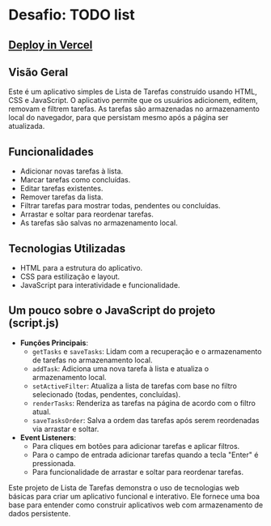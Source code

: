 # Desafio: TODO list

## [Deploy in Vercel](https://to-do-list-ebon-pi-13.vercel.app/)

## Visão Geral

Este é um aplicativo simples de Lista de Tarefas construído usando HTML, CSS e JavaScript. O aplicativo permite que os usuários adicionem, editem, removam e filtrem tarefas. As tarefas são armazenadas no armazenamento local do navegador, para que persistam mesmo após a página ser atualizada.

## Funcionalidades

- Adicionar novas tarefas à lista.
- Marcar tarefas como concluídas.
- Editar tarefas existentes.
- Remover tarefas da lista.
- Filtrar tarefas para mostrar todas, pendentes ou concluídas.
- Arrastar e soltar para reordenar tarefas.
- As tarefas são salvas no armazenamento local.

## Tecnologias Utilizadas

- HTML para a estrutura do aplicativo.
- CSS para estilização e layout.
- JavaScript para interatividade e funcionalidade.


## Um pouco sobre o JavaScript do projeto (script.js)

- **Funções Principais**:
  - `getTasks` e `saveTasks`: Lidam com a recuperação e o armazenamento de tarefas no armazenamento local.
  - `addTask`: Adiciona uma nova tarefa à lista e atualiza o armazenamento local.
  - `setActiveFilter`: Atualiza a lista de tarefas com base no filtro selecionado (todas, pendentes, concluídas).
  - `renderTasks`: Renderiza as tarefas na página de acordo com o filtro atual.
  - `saveTasksOrder`: Salva a ordem das tarefas após serem reordenadas via arrastar e soltar.
- **Event Listeners**: 
  - Para cliques em botões para adicionar tarefas e aplicar filtros.
  - Para o campo de entrada adicionar tarefas quando a tecla "Enter" é pressionada.
  - Para funcionalidade de arrastar e soltar para reordenar tarefas.

Este projeto de Lista de Tarefas demonstra o uso de tecnologias web básicas para criar um aplicativo funcional e interativo. Ele fornece uma boa base para entender como construir aplicativos web com armazenamento de dados persistente.
